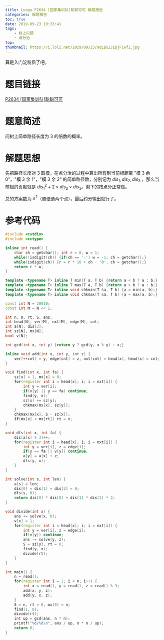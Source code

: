 ```yaml
---
title: Luogu P2634 [国家集训队]聪聪可可 解题报告
categories: 解题报告
toc: true
date: 2019-09-23 19:33:41
tags:
	- 树上问题
	- 点分治
top:
thumbnail: https://i.loli.net/2019/09/23/9qLBu2JEpjFIwfZ.jpg
---
```


算是入门淀粉质了吧。

# 题目链接

[P2634 [国家集训队]聪聪可可](https://www.luogu.org/problem/P2634)

# 题意简述

问树上简单路径长度为 $3$ 的倍数的概率。

<!--more-->

# 解题思想

先把路径长度对 $3$ 取模，在点分治的过程中算出所有到当前根距离 "模 $3$ 余 $0$"，"模 $3$ 余 $1$"，"模 $3$ 余 $2$" 的简单路径数，分别记为 $dis_1, dis_2, dis_3$ ，那么当前根的贡献就是 $dis_1^2 + 2\times dis_2\times dis_3$。剩下的按点分正常做。

总的方案数为 $n^2$（随便选两个点），最后约分输出就行了。

# 参考代码

```c++
#include <cstdio>
#include <cctype>

inline int read() {
	char ch = getchar(); int r = 0, w = 1;
	while(!isdigit(ch)) {if(ch == '-') w = -1; ch = getchar();}
	while(isdigit(ch)) {r = r * 10 + ch - '0', ch = getchar();}
	return r * w;
}

template <typename T> inline T min(T a, T b) {return a < b ? a : b;}
template <typename T> inline T max(T a, T b) {return a > b ? a : b;}
template <typename T> inline void chkmin(T &a, T b) {a = min(a, b);}
template <typename T> inline void chkmax(T &a, T b) {a = max(a, b);}

const int N = 20010;
const int M = N << 1;

int n, m, rt, S, ans;
int head[N], ver[M], nxt[M], edge[M], cnt;
int a[N], dis[3];
int sz[N], mx[N];
bool v[N];

int gcd(int x, int y) {return y ? gcd(y, x % y) : x;}

inline void add(int x, int y, int z) {
	ver[++cnt] = y, edge[cnt] = z, nxt[cnt] = head[x], head[x] = cnt;
}

void find(int x, int fa) {
	sz[x] = 1, mx[x] = 0;
	for(register int i = head[x]; i; i = nxt[i]) {
		int y = ver[i];
		if(v[y] || y == fa) continue;
		find(y, x);
		sz[x] += sz[y];
		chkmax(mx[x], sz[y]);
	}
	chkmax(mx[x], S - sz[x]);
	if(mx[x] < mx[rt]) rt = x;
}

void dfs(int x, int fa) {
	dis[a[x] % 3]++;
	for(register int i = head[x]; i; i = nxt[i]) {
		int y = ver[i], z = edge[i];
		if(y == fa || v[y]) continue;
		a[y] = a[x] + z;
		dfs(y, x);
	}
}

int solve(int s, int len) {
	a[s] = len;
	dis[0] = dis[1] = dis[2] = 0;
	dfs(s, 0);
	return dis[0] * dis[0] + dis[1] * dis[2] * 2;
}

void divide(int x) {
	ans += solve(x, 0);
	v[x] = 1;
	for(register int i = head[x]; i; i = nxt[i]) {
		int y = ver[i], z = edge[i];
		if(v[y]) continue;
		ans -= solve(y, z);
		S = sz[y], rt = 0;
		find(y, x);
		divide(rt);
	}
}

int main() {
	n = read();
	for(register int i = 1; i < n; i++) {
		int x = read(), y = read(), z = read() % 3;
		add(x, y, z);
		add(y, x, z);
	}
	S = n, rt = 0, mx[0] = n;
	find(1, 0);
	divide(rt);
	int up = gcd(ans, n * n);
	printf("%d/%d\n", ans / up, n * n / up);
	return 0;
}
```

